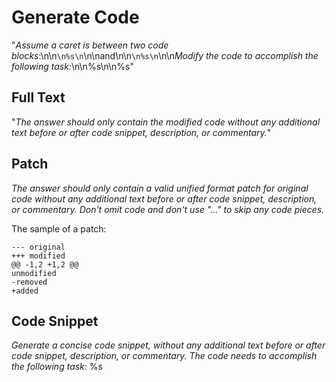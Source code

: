 # Generate Code

"*Assume a caret is between two code blocks*:\n\n```\n%s\n```\n\nand\n\n```\n%s\n```\n\n*Modify the code to accomplish
the following task:*\n\n%s\n\n%s"

## Full Text

"*The answer should only contain the modified code without any additional text before or after code snippet,
description, or commentary.*"

## Patch

*The answer should only contain a valid unified format patch for original code without any additional text before or
after code snippet, description, or commentary. Don't omit code and don't use \"...\" to skip any code pieces.*

The sample of a patch:

```
--- original
+++ modified
@@ -1,2 +1,2 @@
unmodified      
-removed
+added
```

## Code Snippet

*Generate a concise code snippet, without any additional text before or after code snippet, description, or commentary.
The code needs to accomplish the following task*: %s

